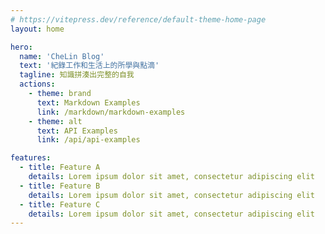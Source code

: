 ```yaml
---
# https://vitepress.dev/reference/default-theme-home-page
layout: home

hero:
  name: 'CheLin Blog'
  text: '紀錄工作和生活上的所學與點滴'
  tagline: 知識拼湊出完整的自我
  actions:
    - theme: brand
      text: Markdown Examples
      link: /markdown/markdown-examples
    - theme: alt
      text: API Examples
      link: /api/api-examples

features:
  - title: Feature A
    details: Lorem ipsum dolor sit amet, consectetur adipiscing elit
  - title: Feature B
    details: Lorem ipsum dolor sit amet, consectetur adipiscing elit
  - title: Feature C
    details: Lorem ipsum dolor sit amet, consectetur adipiscing elit
---
```

